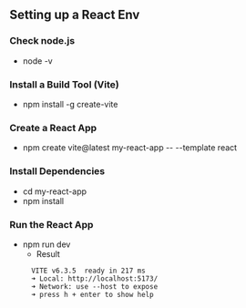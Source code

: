 ## Setting up a React Env

### Check node.js
- node -v
### Install a Build Tool (Vite)
- npm install -g create-vite
### Create a React App
- npm create vite@latest my-react-app -- --template react
### Install Dependencies
- cd my-react-app
- npm install
### Run the React App
- npm run dev
  - Result
  ```
    VITE v6.3.5  ready in 217 ms
    ➜ Local: http://localhost:5173/
    ➜ Network: use --host to expose
    ➜ press h + enter to show help
  ```
